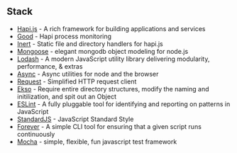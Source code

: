 ## Stack

* [Hapi.js](http://hapijs.com/api) - A rich framework for building applications and services
* [Good](https://github.com/hapijs/good) - Hapi process monitoring
* [Inert](https://github.com/hapijs/inert) - Static file and directory handlers for hapi.js
* [Mongoose](http://mongoosejs.com/docs/guide.html) - elegant mongodb object modeling for node.js
* [Lodash](https://lodash.com/docs) - A modern JavaScript utility library delivering modularity, performance, & extras
* [Async](https://github.com/caolan/async) - Async utilities for node and the browser
* [Request](https://github.com/request/request) - Simplified HTTP request client
* [Ekso](https://github.com/mustardamus/ekso) - Require entire directory structures, modify the naming and initilization, and spit out an Object
* [ESLint](https://github.com/eslint/eslint) - A fully pluggable tool for identifying and reporting on patterns in JavaScript
* [StandardJS](http://standardjs.com/rules.html) - JavaScript Standard Style
* [Forever](https://github.com/foreverjs/forever) - A simple CLI tool for ensuring that a given script runs continuously
* [Mocha](https://mochajs.org/) - simple, flexible, fun javascript test framework
